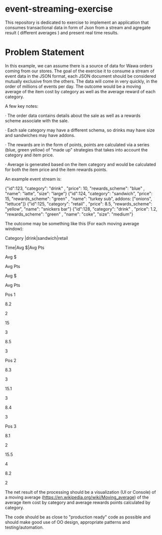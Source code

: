 # event-streaming-exercise
This repository is dedicated to exercise to implement an application that consumes transactional data in form of Json from a stream and agregate result ( different averages ) and present real time results.


# Problem Statement
In this example, we can assume there is a source of data for Wawa orders coming from our stores.  The goal of the exercise it to consume a stream of event data in the JSON format, each JSON document should be considered mutually exclusive from the others.  The data will come in very quickly, in the order of millions of events per day.  The outcome would be a moving average of the item cost by category as well as the average reward of each category.

A few key notes:

·         The order data contains details about the sale as well as a rewards scheme associate with the sale.

·         Each sale category may have a different schema, so drinks may have size and sandwiches may have addons.

·         The rewards are in the form of points, points are calculated via a series (blue, green yellow) of "made up" strategies that takes into account the category and item price.

·         Average is generated based on the item category and would be calculated for both the item price and the item rewards points.

An example event stream is:

{"id":123, "category": "drink" , "price": 10, "rewards_scheme": "blue" , "name": "latte", "size": "large"}
{"id":124, "category": "sandwich", "price": 15, "rewards_scheme": "green" , "name": "turkey sub", addons: ["onions", "lettuce"]}
{"id":125, "category": "retail" , "price": 8.5, "rewards_scheme": "yellow", "name": "snickers bar"}
{"id":128, "category": "drink" , "price": 1.2, "rewards_scheme": "green" , "name": "coke", "size": "medium"}

The outcome may be something like this (For each moving average window):

Category |drink|sandwich|retail

Time|Avg $|Avg Pts
	

Avg $
	

Avg Pts
	

Avg $
	

Avg Pts

Pos 1
	

8.2
	

2
	

15
	

3
	

8.5
	

3

Pos 2
	

8.3
	

3
	

15.1
	

3
	

8.4
	

3

Pos 3
	

8.1
	

2
	

15.5
	

4
	

8.2
	

2

The net result of the processing should be a visualization (UI or Console) of a moving average (https://en.wikipedia.org/wiki/Moving_average) of the average item cost by category and average rewards points calculated by category.

The code should be as close to "production ready" code as possible and should make good use of OO design, appropriate patterns and testing/automation.
